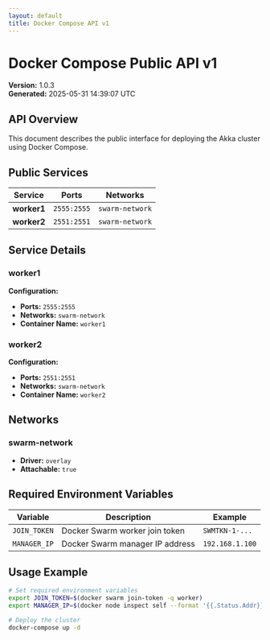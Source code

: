 ```yaml
---
layout: default
title: Docker Compose API v1
---
```


# Docker Compose Public API v1

**Version:** 1.0.3  
**Generated:** 2025-05-31 14:39:07 UTC

## API Overview

This document describes the public interface for deploying the Akka cluster using Docker Compose.

## Public Services

| Service | Ports | Networks |
|---------|-------|----------|
| **worker1** | `2555:2555` | `swarm-network` |
| **worker2** | `2551:2551` | `swarm-network` |

## Service Details

### worker1

**Configuration:**
- **Ports:** `2555:2555`
- **Networks:** `swarm-network`
- **Container Name:** `worker1`

### worker2

**Configuration:**
- **Ports:** `2551:2551`
- **Networks:** `swarm-network`
- **Container Name:** `worker2`

## Networks

### swarm-network

- **Driver:** `overlay`
- **Attachable:** `true`

## Required Environment Variables

| Variable | Description | Example |
|----------|-------------|---------|
| `JOIN_TOKEN` | Docker Swarm worker join token | `SWMTKN-1-...` |
| `MANAGER_IP` | Docker Swarm manager IP address | `192.168.1.100` |

## Usage Example

```bash
# Set required environment variables
export JOIN_TOKEN=$(docker swarm join-token -q worker)
export MANAGER_IP=$(docker node inspect self --format '{{.Status.Addr}}')

# Deploy the cluster
docker-compose up -d
```
